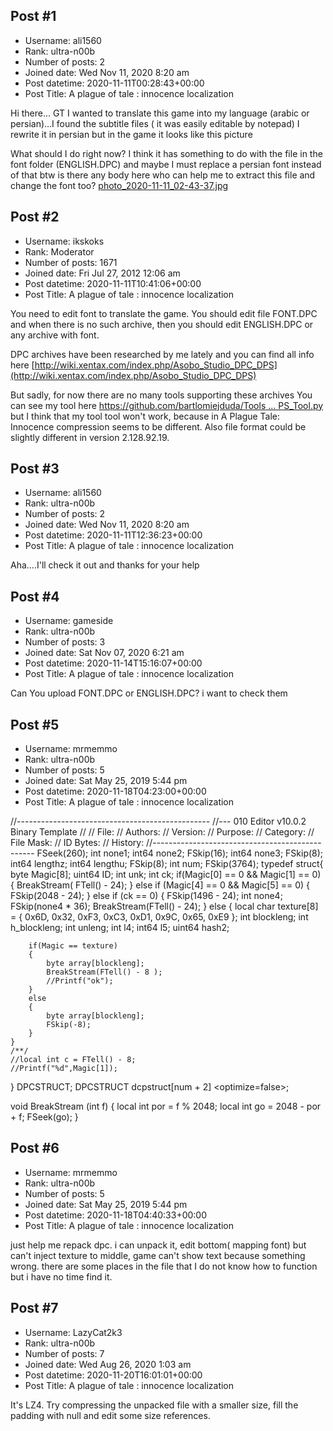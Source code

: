 ## Post #1
- Username: ali1560
- Rank: ultra-n00b
- Number of posts: 2
- Joined date: Wed Nov 11, 2020 8:20 am
- Post datetime: 2020-11-11T00:28:43+00:00
- Post Title: A plague of tale : innocence localization

Hi there... GT
I wanted to translate this game into my language  (arabic or persian)...I found the subtitle files ( it was easily editable by notepad) I rewrite it in persian
but in the game it looks like this picture

What should I do right now?
I think it has something to do with the file in the font folder (ENGLISH.DPC) and maybe I must replace a persian font instead of that btw
is there any body here who can help me to extract this file and change the font too?
[photo_2020-11-11_02-43-37.jpg](https://xentaxbackup.github.io/file/19011_photo_2020-11-11_02-43-37.jpg)
## Post #2
- Username: ikskoks
- Rank: Moderator
- Number of posts: 1671
- Joined date: Fri Jul 27, 2012 12:06 am
- Post datetime: 2020-11-11T10:41:06+00:00
- Post Title: A plague of tale : innocence localization

You need to edit font to translate the game. You should edit file FONT.DPC
and  when there is no such archive, then you should edit ENGLISH.DPC or any archive with font.

DPC archives have been researched by me lately and you can find all info here
[http://wiki.xentax.com/index.php/Asobo_Studio_DPC_DPS](http://wiki.xentax.com/index.php/Asobo_Studio_DPC_DPS)

But sadly, for now there are no many tools supporting these archives
You can see my tool here 
[https://github.com/bartlomiejduda/Tools ... PS_Tool.py](https://github.com/bartlomiejduda/Tools/blob/master/NEW%20Tools/Asobo%20Studio%20DPC%20DPS%20Research/Asobo_DPC_DPS_Tool.py)
but I think that my tool tool won't work, because in A Plague Tale: Innocence compression seems to be different.
Also file format could be slightly different in version 2.128.92.19.
## Post #3
- Username: ali1560
- Rank: ultra-n00b
- Number of posts: 2
- Joined date: Wed Nov 11, 2020 8:20 am
- Post datetime: 2020-11-11T12:36:23+00:00
- Post Title: A plague of tale : innocence localization

Aha....I'll check it out
and thanks for your help
## Post #4
- Username: gameside
- Rank: ultra-n00b
- Number of posts: 3
- Joined date: Sat Nov 07, 2020 6:21 am
- Post datetime: 2020-11-14T15:16:07+00:00
- Post Title: A plague of tale : innocence localization

Can You upload FONT.DPC or ENGLISH.DPC?
i want to check them
## Post #5
- Username: mrmemmo
- Rank: ultra-n00b
- Number of posts: 5
- Joined date: Sat May 25, 2019 5:44 pm
- Post datetime: 2020-11-18T04:23:00+00:00
- Post Title: A plague of tale : innocence localization

//------------------------------------------------
//--- 010 Editor v10.0.2 Binary Template
//
//      File: 
//   Authors: 
//   Version: 
//   Purpose: 
//  Category: 
// File Mask: 
//  ID Bytes: 
//   History: 
//------------------------------------------------
FSeek(260);
int none1;
int64 none2;
FSkip(16);
int64 none3;
FSkip(8);
int64 lengthz;
int64 lengthu;
FSkip(8);
int num;
FSkip(3764);
typedef struct{
    byte Magic[8];
    uint64 ID;
    int unk;
    int ck;
    if(Magic[0] == 0 && Magic[1] == 0)
    {
        BreakStream( FTell() - 24);
    }
    else if (Magic[4] == 0 && Magic[5] == 0)
    {
        FSkip(2048 - 24);
    }
    else if (ck == 0)
    {
        FSkip(1496 - 24);
        int none4;
        FSkip(none4 * 36);
        BreakStream(FTell() - 24);
    }
    else
    {
        local char texture[8] = {
        0x6D, 0x32, 0xF3, 0xC3, 0xD1, 0x9C, 0x65, 0xE9 
        };
        int blockleng;
        int h_blockleng;
        int unleng;
        int l4;
        int64 l5;
        uint64 hash2;

        if(Magic == texture)
        {
            byte array[blockleng];
            BreakStream(FTell() - 8 );
            //Printf("ok");
        }
        else
        {
            byte array[blockleng];
            FSkip(-8);
        }
    }
    /**/
    //local int c = FTell() - 8;
    //Printf("%d",Magic[1]);
} DPCSTRUCT;
DPCSTRUCT dcpstruct[num + 2] <optimize=false>;

void BreakStream (int f)
{
    local int por = f % 2048;
    local int go = 2048 - por + f;
    FSeek(go);
}
## Post #6
- Username: mrmemmo
- Rank: ultra-n00b
- Number of posts: 5
- Joined date: Sat May 25, 2019 5:44 pm
- Post datetime: 2020-11-18T04:40:33+00:00
- Post Title: A plague of tale : innocence localization

just help me repack dpc. i can unpack it, edit bottom( mapping font) but can't inject texture to middle, game can't show text because something wrong. there are some places in the file that I do not know how to function but i have no time find it.
## Post #7
- Username: LazyCat2k3
- Rank: ultra-n00b
- Number of posts: 7
- Joined date: Wed Aug 26, 2020 1:03 am
- Post datetime: 2020-11-20T16:01:01+00:00
- Post Title: A plague of tale : innocence localization

It's LZ4.
Try compressing the unpacked file with a smaller size, fill the padding with null and edit some size references.
